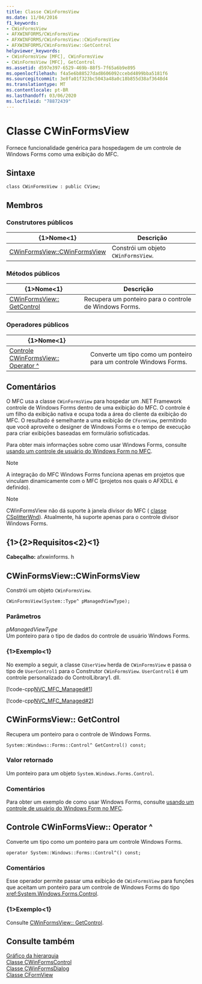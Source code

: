 ```yaml
---
title: Classe CWinFormsView
ms.date: 11/04/2016
f1_keywords:
- CWinFormsView
- AFXWINFORMS/CWinFormsView
- AFXWINFORMS/CWinFormsView::CWinFormsView
- AFXWINFORMS/CWinFormsView::GetControl
helpviewer_keywords:
- CWinFormsView [MFC], CWinFormsView
- CWinFormsView [MFC], GetControl
ms.assetid: d597e397-6529-469b-88f5-7f65a6b9e895
ms.openlocfilehash: f4a5e6b88527dad8606092ccebd4899bba5181f6
ms.sourcegitcommit: 3e8fa01f323bc5043a48a0c18b855d38af3648d4
ms.translationtype: MT
ms.contentlocale: pt-BR
ms.lasthandoff: 03/06/2020
ms.locfileid: "78872439"
---
```

# <a name="cwinformsview-class"></a>Classe CWinFormsView

Fornece funcionalidade genérica para hospedagem de um controle de Windows Forms como uma exibição do MFC.

## <a name="syntax"></a>Sintaxe

```
class CWinFormsView : public CView;
```

## <a name="members"></a>Membros

### <a name="public-constructors"></a>Construtores públicos

|{1&gt;Nome&lt;1}|Descrição|
|----------|-----------------|
|[CWinFormsView::CWinFormsView](#cwinformsview)|Constrói um objeto `CWinFormsView`.|

### <a name="public-methods"></a>Métodos públicos

|{1&gt;Nome&lt;1}|Descrição|
|----------|-----------------|
|[CWinFormsView:: GetControl](#getcontrol)|Recupera um ponteiro para o controle de Windows Forms.|

### <a name="public-operators"></a>Operadores públicos

|{1&gt;Nome&lt;1}||
|----------|-|
|[Controle CWinFormsView:: Operator ^](#operator_control)|Converte um tipo como um ponteiro para um controle Windows Forms.|

## <a name="remarks"></a>Comentários

O MFC usa a classe `CWinFormsView` para hospedar um .NET Framework controle de Windows Forms dentro de uma exibição do MFC. O controle é um filho da exibição nativa e ocupa toda a área do cliente da exibição do MFC. O resultado é semelhante a uma exibição de `CFormView`, permitindo que você aproveite o designer de Windows Forms e o tempo de execução para criar exibições baseadas em formulário sofisticadas.

Para obter mais informações sobre como usar Windows Forms, consulte [usando um controle de usuário do Windows Form no MFC](../../dotnet/using-a-windows-form-user-control-in-mfc.md).

> [!NOTE]
>  A integração do MFC Windows Forms funciona apenas em projetos que vinculam dinamicamente com o MFC (projetos nos quais o AFXDLL é definido).

> [!NOTE]
>  CWinFormsView não dá suporte à janela divisor do MFC ( [classe CSplitterWnd](../../mfc/reference/csplitterwnd-class.md)). Atualmente, há suporte apenas para o controle divisor Windows Forms.

## <a name="requirements"></a>{1&gt;{2&gt;Requisitos&lt;2}&lt;1}

**Cabeçalho:** afxwinforms. h

##  <a name="cwinformsview"></a>CWinFormsView::CWinFormsView

Constrói um objeto `CWinFormsView`.

```
CWinFormsView(System::Type^ pManagedViewType);
```

### <a name="parameters"></a>Parâmetros

*pManagedViewType*<br/>
Um ponteiro para o tipo de dados do controle de usuário Windows Forms.

### <a name="example"></a>{1&gt;Exemplo&lt;1}

No exemplo a seguir, a classe `CUserView` herda de `CWinFormsView` e passa o tipo de `UserControl1` para o Construtor `CWinFormsView`. `UserControl1` é um controle personalizado do ControlLibrary1. dll.

[!code-cpp[NVC_MFC_Managed#1](../../mfc/reference/codesnippet/cpp/cwinformsview-class_1.h)]

[!code-cpp[NVC_MFC_Managed#2](../../mfc/reference/codesnippet/cpp/cwinformsview-class_2.cpp)]

##  <a name="getcontrol"></a>CWinFormsView:: GetControl

Recupera um ponteiro para o controle de Windows Forms.

```
System::Windows::Forms::Control^ GetControl() const;
```

### <a name="return-value"></a>Valor retornado

Um ponteiro para um objeto `System.Windows.Forms.Control`.

### <a name="remarks"></a>Comentários

Para obter um exemplo de como usar Windows Forms, consulte [usando um controle de usuário do Windows Form no MFC](../../dotnet/using-a-windows-form-user-control-in-mfc.md).

##  <a name="operator_control"></a>Controle CWinFormsView:: Operator ^

Converte um tipo como um ponteiro para um controle Windows Forms.

```
operator System::Windows::Forms::Control^() const;
```

### <a name="remarks"></a>Comentários

Esse operador permite passar uma exibição de `CWinFormsView` para funções que aceitam um ponteiro para um controle de Windows Forms do tipo <xref:System.Windows.Forms.Control>.

### <a name="example"></a>{1&gt;Exemplo&lt;1}

  Consulte [CWinFormsView:: GetControl](#getcontrol).

## <a name="see-also"></a>Consulte também

[Gráfico da hierarquia](../../mfc/hierarchy-chart.md)<br/>
[Classe CWinFormsControl](../../mfc/reference/cwinformscontrol-class.md)<br/>
[Classe CWinFormsDialog](../../mfc/reference/cwinformsdialog-class.md)<br/>
[Classe CFormView](../../mfc/reference/cformview-class.md)
